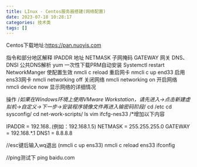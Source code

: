 ```yaml
---
title: LInux - Centos服务器搭建(网络配置)
date: 2023-07-18 10:28:17
categories: 技术类
tags: []
---
```

Centos下载地址:https://pan.nuoyis.com  

指令和部分地区解释
IPADDR 地址
NETMASK 子网掩码
GATEWAY 网关
DNS、DNSI 公共DNS解析
yum 一次性下载PRM自动安装
Systemctl restart NetworkManger 使配置生效
nmcli c reload 重启网卡
nmcli c up end33 启用ens33网卡
nmcli networking off 关闭网络
nmcli networking on 开启网络
nmcli device now 显示网络的详细情况

操作
/*如果在Windows环境上使用VMware Workstation，请先进入->点击新建虚拟机->自定义->下一步->安装程序镜像文件再进入输密码阶段*/
cd /etc
cd sysconfig/
cd net-work-scripts/
ls
vim ifcfg-nes33
/*增加以下内容

IPADDR = 192.168.*.*(例如：192.168.1.5)
NETMASK = 255.255.255.0
GATEWAY = 192.168.*.1
DNS1 = 8.8.8.8

//esc键后输入wq退出
(nmcli c up ens33) nmcli c reload ens33 ifconfig

//ping测试下
ping baidu.com

